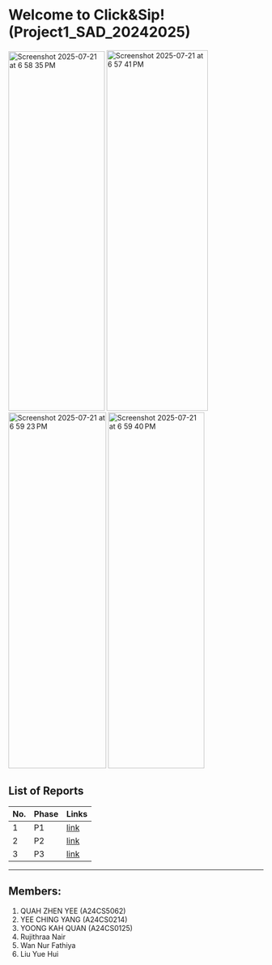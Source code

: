 # Welcome to Click&Sip! (Project1_SAD_20242025)

<img width="190" height="710" alt="Screenshot 2025-07-21 at 6 58 35 PM" src="https://github.com/user-attachments/assets/5a8b1e2f-ce7f-44b1-b527-aa58821ad894" />
<img width="200" height="712" alt="Screenshot 2025-07-21 at 6 57 41 PM" src="https://github.com/user-attachments/assets/baa7df52-8511-4064-9c2f-f0b254874fcf" />
<img width="193" height="703" alt="Screenshot 2025-07-21 at 6 59 23 PM" src="https://github.com/user-attachments/assets/6f3452f9-867a-458f-80ba-ff4479c8401c" />
<img width="190" height="703" alt="Screenshot 2025-07-21 at 6 59 40 PM" src="https://github.com/user-attachments/assets/df087259-84fa-49ec-944b-eeb9e0ea4bf9" />

## List of Reports
| No. 	| Phase 	| Links                                                                                                                                                                      	|
|-----	|-------	|----------------------------------------------------------------------------------------------------------------------------------------------------------------------------	|
| 1   	| P1    	| [link](https://github.com/DanQZY/Click_Sip_Project1_SAD_20242025/blob/main/P1/SECD2613%20-%20P1%20Project%20Proposal.pdf)                                                  	|
| 2   	| P2    	| [link](https://github.com/DanQZY/Click_Sip_Project1_SAD_20242025/blob/main/P2/SECD2613%20-%20P2%20%20Information%20System%20Gathering%20and%20Requirement%20(1)%20(1).pdf) 	|
| 3   	| P3    	| [link](https://github.com/DanQZY/Click_Sip_Project1_SAD_20242025/blob/main/P3/SECD2613%20-%20P3%20Analysis%20and%20Design%20(1).pdf)                                       	|

---
## Members:
1. QUAH ZHEN YEE (A24CS5062)
2. YEE CHING YANG (A24CS0214)
3. YOONG KAH QUAN (A24CS0125)
4. Rujithraa Nair
5. Wan Nur Fathiya
6. Liu Yue Hui
